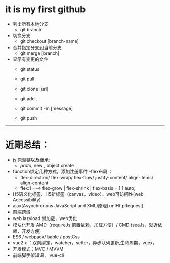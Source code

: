 # it is my first github
- 列出所有本地分支
    + git branch
- 切换分支
    + git checkout [branch-name]
- 合并指定分支到当前分支
    + git merge [branch]
- 显示有变更的文件
    + git status

    + git pull
    + git clone [url]
    + git add .
    + git commit -m [message]
    + git push
------------------------------------------------------------
# 近期总结：
- js 原型链以及继承:
    + _proto_, new , object.create
- function绑定几种方式，添加注册事件
-flex布局 ：
    + flex-direction/ flex-wrap/ flex-flow/ justify-content/ align-items/ align-content
    + flex:1 ===>   flex-grow |  flex-shrink | flex-basis = 1 1 auto;
- H5语义化标签、H5新标签（canvas，video）、web可访问性(web Accessibility)
- ajax(Asynchronous JavaScript and XML)原理(xmlHttpRequest)
- 前端跨域</h2>
- web lazyload 懒加载，web优化
- 模块化开发 AMD（requireJs,前置依赖，加载方便）/ CMD (seaJs，就近依赖，开发方便)
- ES6 / webpack/ bable / postCss
- vue2.x ：双向绑定，watcher，setter，异步队列更新,生命周期，vuex，
- 开发模式：MVC / MVVM
- 前端脚手架知识， vue-cli
